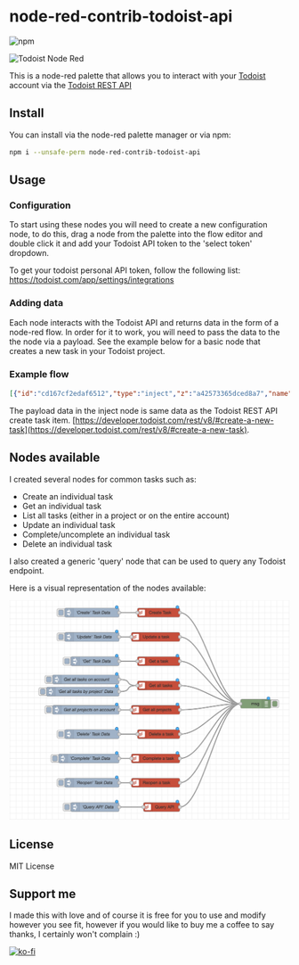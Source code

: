 # node-red-contrib-todoist-api

![npm](https://img.shields.io/npm/dm/@foxleigh81/node-red-contrib-todoist-api)

![Todoist Node Red](https://repository-images.githubusercontent.com/458516480/01940d4d-b7eb-4683-9afb-ff57ee1a86c1)

This is a node-red palette that allows you to interact with your [Todoist](https://todoist.com) account via the [Todoist REST API](https://developer.todoist.com/rest/v1/#overview)

## Install

You can install via the node-red palette manager or via npm:

```bash
npm i --unsafe-perm node-red-contrib-todoist-api
```
## Usage
### Configuration

To start using these nodes you will need to create a new configuration node, to do this, drag a node from the palette into the flow editor and double click it and add your Todoist API token to the 'select token' dropdown.

To get your todoist personal API token, follow the following list: https://todoist.com/app/settings/integrations

### Adding data

Each node interacts with the Todoist API and returns data in the form of a node-red flow. In order for it to work, you will need to pass the data to the the node via a payload. See the example below for a basic node that creates a new task in your Todoist project.

### Example flow

```json
[{"id":"cd167cf2edaf6512","type":"inject","z":"a42573365dced8a7","name":"'Create' Task Data","props":[{"p":"payload"},{"p":"topic","vt":"str"}],"repeat":"","crontab":"","once":false,"onceDelay":0.1,"topic":"","payload":"{\"content\":\"Test Task\",\"project_id\":2184202398,\"priority\":1}","payloadType":"json","x":410,"y":440,"wires":[["57872b84db271bd5"]]},{"id":"57872b84db271bd5","type":"todoist-task-create","z":"a42573365dced8a7","name":"","token":"59a4505979e26f0f","x":610,"y":440,"wires":[["a33919ea4e211f6f"]]},{"id":"a33919ea4e211f6f","type":"debug","z":"a42573365dced8a7","name":"","active":true,"tosidebar":true,"console":false,"tostatus":false,"complete":"false","statusVal":"","statusType":"auto","x":970,"y":680,"wires":[]},{"id":"59a4505979e26f0f","type":"add-token","name":"Todoist"}]
```

The payload data in the inject node is same data as the Todoist REST API create task item. [https://developer.todoist.com/rest/v8/#create-a-new-task](https://developer.todoist.com/rest/v8/#create-a-new-task).
## Nodes available

I created several nodes for common tasks such as:

- Create an individual task
- Get an individual task
- List all tasks (either in a project or on the entire account)
- Update an individual task
- Complete/uncomplete an individual task
- Delete an individual task

I also created a generic 'query' node that can be used to query any Todoist endpoint.

Here is a visual representation of the nodes available:

![all available nodes](https://raw.githubusercontent.com/foxleigh81/node-red-contrib-todoist-api/master/all-nodes.png)

## License

MIT License

## Support me

I made this with love and of course it is free for you to use and modify however you see fit, however if you would like to buy me a coffee to say thanks, I certainly won't complain :)

[![ko-fi](https://ko-fi.com/img/githubbutton_sm.svg)](https://ko-fi.com/I3I21FRCN)
